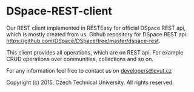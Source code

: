 # DSpace-REST-client
Our REST client implemented in RESTEasy for official DSpace REST api, which is mostly created from us. Github repository for DSpace REST api: https://github.com/DSpace/DSpace/tree/master/dspace-rest.

This client provides all operations, which are on REST api. For example CRUD operations over communities, collections and so on.

For any information feel free to contact us on developers@cvut.cz

Copyright (c) 2015, Czech Technical University.  All rights reserved.

